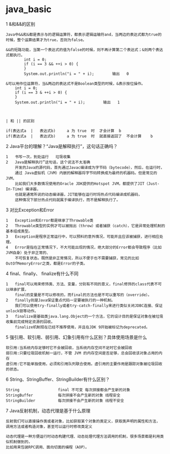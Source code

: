 # java_basic 

1   &和&&的区别
  
    Java中&&和&都是表示与的逻辑运算符，都表示逻辑运输符and，当两边的表达式都为true的时候，整个运算结果才为true，否则为false。
    
    &&的短路功能，当第一个表达式的值为false的时候，则不再计算第二个表达式；&则两个表达式都执行。
            int i = 0;
            if (i == 3 && ++i > 0) {
            }
            System.out.println("i = " + i);        输出   0
            
    &可以用作位运算符，当&两边的表达式不是Boolean类型的时候，&表示按位操作。
        int i = 0;
        if (i == 3 & ++i > 0) {
        }
        System.out.println("i = " + i);        输出   1
        
        
        
    | 和 || 的区别
    
    if(表达式a  |   表达式b)     a 为 true  时  才会计算  b
    if(表达式a  |   表达式b)     a 为 true  时  就直接返回了  不会计算    b
    
    
2   Java平台的理解？“Java是解释执行”，这句话正确吗？

    1   书写一次，到处运行   垃圾收集
    2   Java是解释执行”这句话，这个说法不太准确
        开发的Java的源代码，首先通过Javac编译成为字节码（bytecode），然后，在运行时，
        通过 Java虚拟机（JVM）内嵌的解释器将字节码转换成为最终的机器码。但是常见的JVM，
        比如我们大多数情况使用的Oracle JDK提供的Hotspot JVM，都提供了JIT（Just-In-Time）编译器，
        也就是通常所说的动态编译器，JIT能够在运行时将热点代码编译成机器码，
        这种情况下部分热点代码就属于编译执行，而不是解释执行了。
        
3   对比Exception和Error    
    
    1   Exception和Error都是继承了Throwable类  
    2   Throwable类型的实例才可以被抛出（throw）或者捕获（catch），它是异常处理机制的基本组成类型。
    3   Exception是程序正常运行中，可以预料的意外情况，可能并且应该被捕获，进行相应处理。
    4   Error是指在正常情况下，不大可能出现的情况，绝大部分的Error都会导致程序（比如JVM自身）处于非正常的、
        不可恢复状态。既然是非正常情况，所以不便于也不需要捕获，常见的比如OutOfMemoryError之类，都是Error的子类。    
        
4   final、finally、 finalize有什么不同

    1   final可以用来修饰类、方法、变量，分别有不同的意义，final修饰的class代表不可以继承扩展，
        final的变量是不可以修改的，而final的方法也是不可以重写的（override）。        
    2   finally则是Java保证重点代码一定要被执行的一种机制。
        我们可以使用try-finally或者try-catch-finally来进行类似关闭JDBC连接、保证unlock锁等动作。    
    3   finalize是基础类java.lang.Object的一个方法，它的设计目的是保证对象在被垃圾收集前完成特定资源的回收。
        finalize机制现在已经不推荐使用，并且在JDK 9开始被标记为deprecated。   
        
5   强引用、软引用、弱引用、幻象引用有什么区别？具体使用场景是什么
    
    软引用:当系统内存足够时它不会被回收，当系统内存空间不足时它会被回收
    弱引用:只要垃圾回收机制一运行，不管 JVM 的内存空间是否足够，总会回收该对象占用的内存
    虚引用:它不能单独使用，必须和引用队列联合使用。虚引用的主要作用是跟踪对象被垃圾回收的状态。

6   String、StringBuffer、StringBuilder有什么区别？
    
    String                 final 不可变 每次拼接都会产生新的对象
    StringBuffer           每次拼接不会产生新的对象 线程安全
    StringBuilder          每次拼接不会产生新的对象 线程不安全
    
7   Java反射机制，动态代理是基于什么原理

    反射我们可以直接操作类或者对象，比如获取某个对象的类定义，获取类声明的属性和方法，
    调用方法或者构造对象，甚至可以运行时修改类定义
    
    动态代理是一种方便运行时动态构建代理、动态处理代理方法调用的机制，很多场景都是利用类似机制做到的，
    比如用来包装RPC调用、面向切面的编程（AOP）。    
    
    
    
    
    
    
    
    
    
    
    
    
    
    
    
    
    
    
    